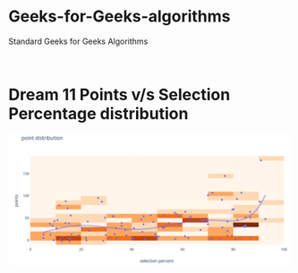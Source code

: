 # Geeks-for-Geeks-algorithms
Standard Geeks for Geeks Algorithms

<br>


# Dream 11 Points v/s Selection Percentage distribution
<img src='Annotation 2020-09-27 193851.png'>
